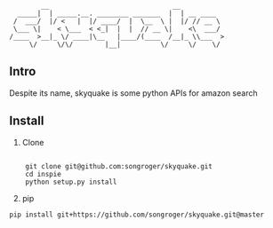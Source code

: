             __                               __           
      _____|  | _____.__. ________ _______  |  | __ ____  
     /  ___/  |/ <   |  |/ ____/  |  \__  \ |  |/ // __ \ 
     \___ \|    < \___  < <_|  |  |  // __ \|    <\  ___/ 
    /____  >__|_ \/ ____|\__   |____/(____  /__|_ \\___  >
         \/     \/\/        |__|          \/     \/    \/ 

## Intro

Despite its name, skyquake is some python APIs for amazon search

## Install

1. Clone

```

    git clone git@github.com:songroger/skyquake.git
    cd inspie
    python setup.py install
```

2. pip

`pip install git+https://github.com/songroger/skyquake.git@master`
